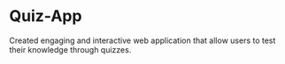 # Quiz-App
Created engaging and interactive web application that allow users to test their knowledge through quizzes.
